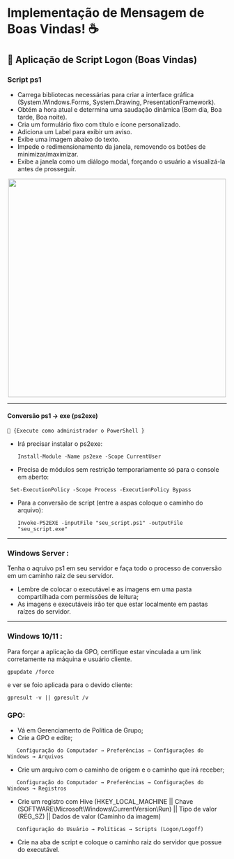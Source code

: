 # Implementação de Mensagem de Boas Vindas! ☕



## 🥑 Aplicação de Script Logon (Boas Vindas) 

### Script ps1
- Carrega bibliotecas necessárias para criar a interface gráfica (System.Windows.Forms, System.Drawing, PresentationFramework).
- Obtém a hora atual e determina uma saudação dinâmica (Bom dia, Boa tarde, Boa noite).
- Cria um formulário fixo com título e ícone personalizado.
- Adiciona um Label para exibir um aviso.
- Exibe uma imagem  abaixo do texto.
- Impede o redimensionamento da janela, removendo os botões de minimizar/maximizar.
- Exibe a janela como um diálogo modal, forçando o usuário a visualizá-la antes de prosseguir.

<p align="center">
  <img src="https://github.com/user-attachments/assets/11b09763-5bb6-4445-bb4b-736d30519b8e" width="500px;" />

</p>


---
#### Conversão ps1 -> exe (ps2exe) 
    🍄 {Execute como administrador o PowerShell }
- Irá precisar instalar o ps2exe:
  ```
  Install-Module -Name ps2exe -Scope CurrentUser
  ```
- Precisa de módulos sem restrição temporariamente só para o console em aberto:
 ```
  Set-ExecutionPolicy -Scope Process -ExecutionPolicy Bypass
```
- Para a conversão de script (entre a aspas coloque o caminho do arquivo):
  ```
  Invoke-PS2EXE -inputFile "seu_script.ps1" -outputFile "seu_script.exe"
  ```
---

### Windows Server :
Tenha o aqruivo ps1 em seu servidor e faça todo o processo de conversão em um caminho raiz de seu servidor.
- Lembre de colocar o executável e as imagens em uma pasta compartilhada com permissões de leitura;
- As imagens e executáveis irão ter que estar localmente em pastas raízes do servidor.
  
---
### Windows 10/11 :
Para forçar a aplicação da GPO, certifique estar vinculada a um link corretamente na máquina e usuário cliente.
```
gpupdate /force
```
e ver se foio aplicada para o devido cliente:
```
gpresult -v || gpresult /v
```

### GPO:
- Vá em Gerenciamento de Política de Grupo;
- Crie a GPO e edite;
```
   Configuração do Computador → Preferências → Configurações do Windows → Arquivos
```
- Crie um arquivo com o caminho de origem e o caminho que irá receber;
```
   Configuração do Computador → Preferências → Configurações do Windows → Registros
```
- Crie um registro com Hive (HKEY_LOCAL_MACHINE || Chave (SOFTWARE\Microsoft\Windows\CurrentVersion\Run) || Tipo de valor (REG_SZ) || Dados de valor (Caminho da imagem)
```
   Configuração do Usuário → Políticas → Scripts (Logon/Logoff)
```
- Crie na aba de script e coloque o caminho raiz do servidor que possue do executável. 
